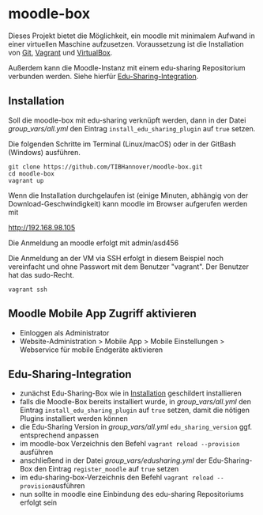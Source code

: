 # moodle-box

Dieses Projekt bietet die Möglichkeit, ein moodle mit minimalem Aufwand in einer virtuellen Maschine aufzusetzen. Voraussetzung ist die Installation von
[Git](https://git-scm.com/downloads),  [Vagrant](https://www.vagrantup.com/downloads.html) und [VirtualBox](https://www.virtualbox.org/wiki/Downloads).

Außerdem kann die Moodle-Instanz mit einem edu-sharing Repositorium verbunden werden. Siehe hierfür [Edu-Sharing-Integration](#edu-sharing-integration).

## Installation

Soll die moodle-box mit edu-sharing verknüpft werden, dann in der Datei _group_vars/all.yml_ den Eintrag `install_edu_sharing_plugin` auf `true` setzen.

Die folgenden Schritte im Terminal (Linux/macOS) oder in der GitBash (Windows) ausführen.
```
git clone https://github.com/TIBHannover/moodle-box.git
cd moodle-box
vagrant up
```
Wenn die Installation durchgelaufen ist (einige Minuten, abhängig von der Download-Geschwindigkeit) kann moodle im Browser aufgerufen werden mit

<http://192.168.98.105>

Die Anmeldung an moodle erfolgt mit admin/asd456

Die Anmeldung an der VM via SSH erfolgt in diesem Beispiel noch vereinfacht und ohne Passwort mit dem Benutzer "vagrant". Der Benutzer hat das sudo-Recht.
```
vagrant ssh
```

## Moodle Mobile App Zugriff aktivieren

* Einloggen als Administrator
* Website-Administration > Mobile App > Mobile Einstellungen > Webservice für mobile Endgeräte aktivieren

## Edu-Sharing-Integration

- zunächst Edu-Sharing-Box wie in [Installation](https://github.com/TIBHannover/edu-sharing-box) geschildert installieren
- falls die Moodle-Box bereits installiert wurde, in _group_vars/all.yml_ den Eintrag `install_edu_sharing_plugin` auf `true` setzen, damit die nötigen Plugins installiert werden können
- die Edu-Sharing Version in _group_vars/all.yml_ `edu_sharing_version` ggf. entsprechend anpassen
- im moodle-box Verzeichnis den Befehl `vagrant reload --provision` ausführen
- anschließend in der Datei _group_vars/edusharing.yml_ der Edu-Sharing-Box den Eintrag `register_moodle` auf `true` setzen
- im edu-sharing-box-Verzeichnis den Befehl `vagrant reload --provision`ausführen
- nun sollte in moodle eine Einbindung des edu-sharing Repositoriums erfolgt sein
